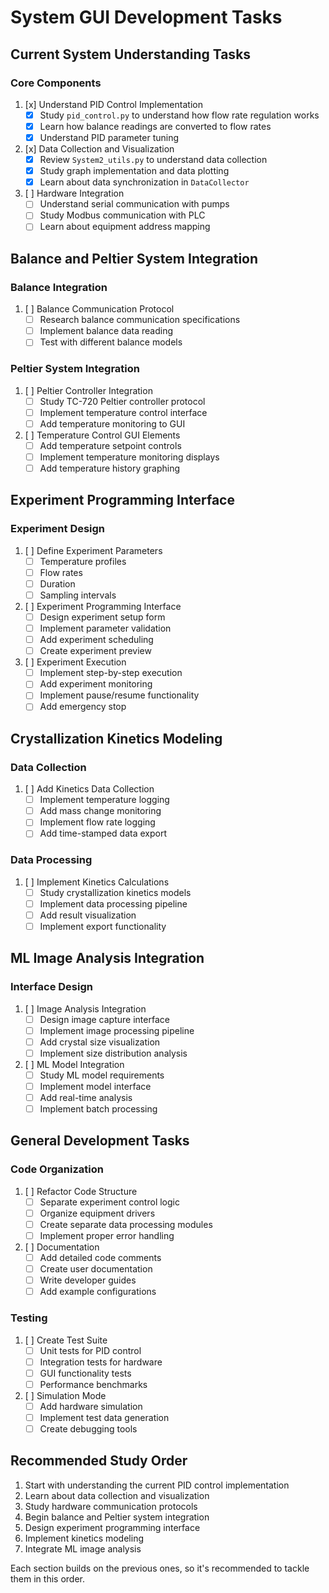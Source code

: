 # System GUI Development Tasks

## Current System Understanding Tasks

### Core Components
1. [x] Understand PID Control Implementation
   - [x] Study `pid_control.py` to understand how flow rate regulation works
   - [x] Learn how balance readings are converted to flow rates
   - [x] Understand PID parameter tuning

2. [x] Data Collection and Visualization
   - [x] Review `System2_utils.py` to understand data collection
   - [x] Study graph implementation and data plotting
   - [x] Learn about data synchronization in `DataCollector`

3. [ ] Hardware Integration
   - [ ] Understand serial communication with pumps
   - [ ] Study Modbus communication with PLC
   - [ ] Learn about equipment address mapping

## Balance and Peltier System Integration

### Balance Integration
1. [ ] Balance Communication Protocol
   - [ ] Research balance communication specifications
   - [ ] Implement balance data reading
   - [ ] Test with different balance models

### Peltier System Integration
1. [ ] Peltier Controller Integration
   - [ ] Study TC-720 Peltier controller protocol
   - [ ] Implement temperature control interface
   - [ ] Add temperature monitoring to GUI

2. [ ] Temperature Control GUI Elements
   - [ ] Add temperature setpoint controls
   - [ ] Implement temperature monitoring displays
   - [ ] Add temperature history graphing

## Experiment Programming Interface

### Experiment Design
1. [ ] Define Experiment Parameters
   - [ ] Temperature profiles
   - [ ] Flow rates
   - [ ] Duration
   - [ ] Sampling intervals

2. [ ] Experiment Programming Interface
   - [ ] Design experiment setup form
   - [ ] Implement parameter validation
   - [ ] Add experiment scheduling
   - [ ] Create experiment preview

3. [ ] Experiment Execution
   - [ ] Implement step-by-step execution
   - [ ] Add experiment monitoring
   - [ ] Implement pause/resume functionality
   - [ ] Add emergency stop

## Crystallization Kinetics Modeling

### Data Collection
1. [ ] Add Kinetics Data Collection
   - [ ] Implement temperature logging
   - [ ] Add mass change monitoring
   - [ ] Implement flow rate logging
   - [ ] Add time-stamped data export

### Data Processing
1. [ ] Implement Kinetics Calculations
   - [ ] Study crystallization kinetics models
   - [ ] Implement data processing pipeline
   - [ ] Add result visualization
   - [ ] Implement export functionality

## ML Image Analysis Integration

### Interface Design
1. [ ] Image Analysis Integration
   - [ ] Design image capture interface
   - [ ] Implement image processing pipeline
   - [ ] Add crystal size visualization
   - [ ] Implement size distribution analysis

2. [ ] ML Model Integration
   - [ ] Study ML model requirements
   - [ ] Implement model interface
   - [ ] Add real-time analysis
   - [ ] Implement batch processing

## General Development Tasks

### Code Organization
1. [ ] Refactor Code Structure
   - [ ] Separate experiment control logic
   - [ ] Organize equipment drivers
   - [ ] Create separate data processing modules
   - [ ] Implement proper error handling

2. [ ] Documentation
   - [ ] Add detailed code comments
   - [ ] Create user documentation
   - [ ] Write developer guides
   - [ ] Add example configurations

### Testing
1. [ ] Create Test Suite
   - [ ] Unit tests for PID control
   - [ ] Integration tests for hardware
   - [ ] GUI functionality tests
   - [ ] Performance benchmarks

2. [ ] Simulation Mode
   - [ ] Add hardware simulation
   - [ ] Implement test data generation
   - [ ] Create debugging tools

## Recommended Study Order

1. Start with understanding the current PID control implementation
2. Learn about data collection and visualization
3. Study hardware communication protocols
4. Begin balance and Peltier system integration
5. Design experiment programming interface
6. Implement kinetics modeling
7. Integrate ML image analysis

Each section builds on the previous ones, so it's recommended to tackle them in this order.
